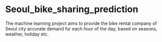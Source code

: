 # Seoul_bike_sharing_prediction
The machine learning project aims to provide the bike rental company of Seoul city accurate demand for each hour of the day, based on seasons, weather, holiday etc.
